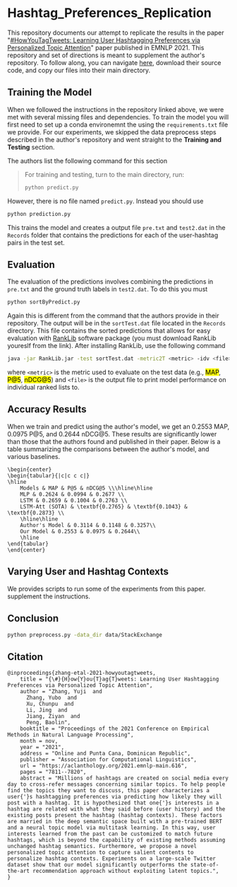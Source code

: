 # Hashtag_Preferences_Replication
This repository documents our attempt to replicate the results in the paper "[#HowYouTagTweets: Learning User Hashtagging Preferences via Personalized Topic Attention](https://aclanthology.org/2021.emnlp-main.616/)" paper published in EMNLP 2021. This repository and set of directions is meant to supplement the author's repository. To follow along, you can navigate [here](https://github.com/polyusmart/Personalized-Hashtag-Preferences), download their source code, and copy our files into their main directory.


## Training the Model
When we followed the instructions in the repository linked above, we were met with several missing files and dependencies. To train the model you will first need to set up a conda environemnt the using the `requirements.txt` file we provide. For our experiments, we skipped the data preprocess steps described in the author's repository and went straight to the **Training and Testing** section.

The authors list the following command for this section
> For training and testing, turn to the main directory, run:
>```bash
>python predict.py
>```

However, there is no file named `predict.py`. Instead you should use 
```bash
python prediction.py
```

This trains the model and creates a output file `pre.txt` and `test2.dat` in the `Records` folder that contains the predictions for each of the user-hashtag pairs in the test set.

## Evaluation
The evaluation of the predictions involves combining the predictions in `pre.txt` and the ground truth labels in `test2.dat`. To do this you must

```bash
python sortByPredict.py
```

Again this is different from the command that the authors provide in their repository. The output will be in the `sortTest.dat` file located in the `Records` directory. This file contains the sorted predictions that allows for easy evaluation with [RankLib](https://sourceforge.net/p/lemur/wiki/RankLib/) software package (you must download RankLib youreslf from the link). After installing RankLib, use the following command

```bash
java -jar RankLib.jar -test sortTest.dat -metric2T <metric> -idv <file>
```

where `<metric>` is the metric used to evaluate on the test data (e.g., <mark>MAP</mark>, <mark>P@5</mark>, <mark>nDCG@5</mark>) and `<file>` is the output file to print model performance on individual ranked lists to.


## Accuracy Results

When we train and predict using the author's model, we get an 0.2553 MAP, 0.0975 P@5, and 0.2644 nDCG@5. These results are significantly lower than those that the authors found and published in their paper. Below is a table summarizing the comparisons between the author's model, and various baselines.
```{=latex}
\begin{center}
\begin{tabular}{|c|c c c|}
\hline
    Models & MAP & P@5 & nDCG@5 \\\hline\hline
    MLP & 0.2624 & 0.0994 & 0.2677 \\
    LSTM & 0.2659 & 0.1004 & 0.2763 \\
    LSTM-Att (SOTA) & \textbf{0.2765} & \textbf{0.1043} & \textbf{0.2873} \\
    \hline\hline
    Author's Model & 0.3114 & 0.1148 & 0.3257\\
    Our Model & 0.2553 & 0.0975 & 0.2644\\
    \hline
\end{tabular}
\end{center}
```

## Varying User and Hashtag Contexts
We provides scripts to run some of the experiments from this paper. supplement the instructions.

## Conclusion

```bash
python preprocess.py -data_dir data/StackExchange
```


## Citation

```
@inproceedings{zhang-etal-2021-howyoutagtweets,
    title = "{\#}{H}ow{Y}ou{T}ag{T}weets: Learning User Hashtagging Preferences via Personalized Topic Attention",
    author = "Zhang, Yuji  and
      Zhang, Yubo  and
      Xu, Chunpu  and
      Li, Jing  and
      Jiang, Ziyan  and
      Peng, Baolin",
    booktitle = "Proceedings of the 2021 Conference on Empirical Methods in Natural Language Processing",
    month = nov,
    year = "2021",
    address = "Online and Punta Cana, Dominican Republic",
    publisher = "Association for Computational Linguistics",
    url = "https://aclanthology.org/2021.emnlp-main.616",
    pages = "7811--7820",
    abstract = "Millions of hashtags are created on social media every day to cross-refer messages concerning similar topics. To help people find the topics they want to discuss, this paper characterizes a user{'}s hashtagging preferences via predicting how likely they will post with a hashtag. It is hypothesized that one{'}s interests in a hashtag are related with what they said before (user history) and the existing posts present the hashtag (hashtag contexts). These factors are married in the deep semantic space built with a pre-trained BERT and a neural topic model via multitask learning. In this way, user interests learned from the past can be customized to match future hashtags, which is beyond the capability of existing methods assuming unchanged hashtag semantics. Furthermore, we propose a novel personalized topic attention to capture salient contents to personalize hashtag contexts. Experiments on a large-scale Twitter dataset show that our model significantly outperforms the state-of-the-art recommendation approach without exploiting latent topics.",
}
